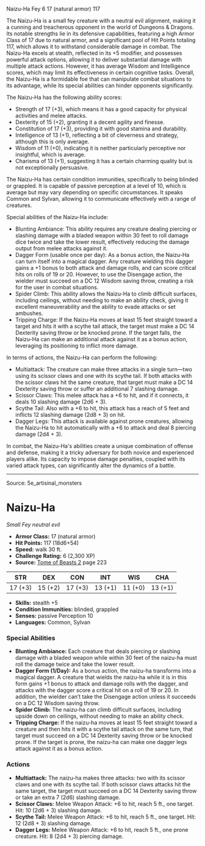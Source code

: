 <MonsterName/>Naizu-Ha</MonsterName>
<CreatureType/>Fey</CreatureType>
<CR/>6</CR>
<AC/>17 (natural armor)</AC>
<HP/>117</HP>
<summary>The Naizu-Ha is a small fey creature with a neutral evil alignment, making it a cunning and treacherous opponent in the world of Dungeons & Dragons. Its notable strengths lie in its defensive capabilities, featuring a high Armor Class of 17 due to natural armor, and a significant pool of Hit Points totaling 117, which allows it to withstand considerable damage in combat. The Naizu-Ha excels at stealth, reflected in its +5 modifier, and possesses powerful attack options, allowing it to deliver substantial damage with multiple attack actions. However, it has average Wisdom and Intelligence scores, which may limit its effectiveness in certain cognitive tasks. Overall, the Naizu-Ha is a formidable foe that can manipulate combat situations to its advantage, while its special abilities can hinder opponents significantly.</summary>

<detail>

The Naizu-Ha has the following ability scores: 
- Strength of 17 (+3), which means it has a good capacity for physical activities and melee attacks.
- Dexterity of 15 (+2), granting it a decent agility and finesse.
- Constitution of 17 (+3), providing it with good stamina and durability.
- Intelligence of 13 (+1), reflecting a bit of cleverness and strategy, although this is only average.
- Wisdom of 11 (+0), indicating it is neither particularly perceptive nor insightful, which is average.
- Charisma of 13 (+1), suggesting it has a certain charming quality but is not exceptionally persuasive.

The Naizu-Ha has certain condition immunities, specifically to being blinded or grappled. It is capable of passive perception at a level of 10, which is average but may vary depending on specific circumstances. It speaks Common and Sylvan, allowing it to communicate effectively with a range of creatures.

Special abilities of the Naizu-Ha include:
- Blunting Ambiance: This ability requires any creature dealing piercing or slashing damage with a bladed weapon within 30 feet to roll damage dice twice and take the lower result, effectively reducing the damage output from melee attacks against it.
- Dagger Form (usable once per day): As a bonus action, the Naizu-Ha can turn itself into a magical dagger. Any creature wielding this dagger gains a +1 bonus to both attack and damage rolls, and can score critical hits on rolls of 19 or 20. However, to use the Disengage action, the wielder must succeed on a DC 12 Wisdom saving throw, creating a risk for the user in combat situations.
- Spider Climb: This ability allows the Naizu-Ha to climb difficult surfaces, including ceilings, without needing to make an ability check, giving it excellent maneuverability and the ability to evade attacks or set ambushes.
- Tripping Charge: If the Naizu-Ha moves at least 15 feet straight toward a target and hits it with a scythe tail attack, the target must make a DC 14 Dexterity saving throw or be knocked prone. If the target falls, the Naizu-Ha can make an additional attack against it as a bonus action, leveraging its positioning to inflict more damage.

In terms of actions, the Naizu-Ha can perform the following:
- Multiattack: The creature can make three attacks in a single turn—two using its scissor claws and one with its scythe tail. If both attacks with the scissor claws hit the same creature, that target must make a DC 14 Dexterity saving throw or suffer an additional 7 slashing damage.
- Scissor Claws: This melee attack has a +6 to hit, and if it connects, it deals 10 slashing damage (2d6 + 3).
- Scythe Tail: Also with a +6 to hit, this attack has a reach of 5 feet and inflicts 12 slashing damage (2d8 + 3) on hit.
- Dagger Legs: This attack is available against prone creatures, allowing the Naizu-Ha to hit automatically with a +6 to attack and deal 8 piercing damage (2d4 + 3).

In combat, the Naizu-Ha's abilities create a unique combination of offense and defense, making it a tricky adversary for both novice and experienced players alike. Its capacity to impose damage penalties, coupled with its varied attack types, can significantly alter the dynamics of a battle.</detail>



---

Source: 5e_artisinal_monsters

# Naizu-Ha

*Small* *Fey* *neutral evil*

- **Armor Class:** 17 (natural armor)
- **Hit Points:** 117 (18d6+54)
- **Speed:** walk 30 ft.
- **Challenge Rating:** 6 (2,300 XP)
- **Source:** [Tome of Beasts 2](https://koboldpress.com/kpstore/product/tome-of-beasts-2-for-5th-edition) page 223

| STR | DEX | CON | INT | WIS | CHA |
| --- | --- | --- | --- | --- | --- |
| 17 (+3) | 15 (+2) | 17 (+3) | 13 (+1) | 11 (+0) | 13 (+1) |

- **Skills:** stealth +5
- **Condition Immunities:** blinded, grappled
- **Senses:** passive Perception 10
- **Languages:** Common, Sylvan

### Special Abilities

- **Blunting Ambiance:** Each creature that deals piercing or slashing damage with a bladed weapon while within 30 feet of the naizu-ha must roll the damage twice and take the lower result.
- **Dagger Form (1/Day):** As a bonus action, the naizu-ha transforms into a magical dagger. A creature that wields the naizu-ha while it is in this form gains +1 bonus to attack and damage rolls with the dagger, and attacks with the dagger score a critical hit on a roll of 19 or 20. In addition, the wielder can’t take the Disengage action unless it succeeds on a DC 12 Wisdom saving throw.
- **Spider Climb:** The naizu-ha can climb difficult surfaces, including upside down on ceilings, without needing to make an ability check.
- **Tripping Charge:** If the naizu-ha moves at least 15 feet straight toward a creature and then hits it with a scythe tail attack on the same turn, that target must succeed on a DC 14 Dexterity saving throw or be knocked prone. If the target is prone, the naizu-ha can make one dagger legs attack against it as a bonus action.

### Actions

- **Multiattack:** The naizu-ha makes three attacks: two with its scissor claws and one with its scythe tail. If both scissor claws attacks hit the same target, the target must succeed on a DC 14 Dexterity saving throw or take an extra 7 (2d6) slashing damage.
- **Scissor Claws:** Melee Weapon Attack: +6 to hit, reach 5 ft., one target. Hit: 10 (2d6 + 3) slashing damage.
- **Scythe Tail:** Melee Weapon Attack: +6 to hit, reach 5 ft., one target. Hit: 12 (2d8 + 3) slashing damage.
- **Dagger Legs:** Melee Weapon Attack: +6 to hit, reach 5 ft., one prone creature. Hit: 8 (2d4 + 3) piercing damage.




